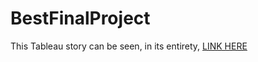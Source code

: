 # BestFinalProject

This Tableau story can be seen, in its entirety, [LINK HERE](https://public.tableau.com/app/profile/melanie.rhoden/viz/BestFinalProject_16536877692760/StoryFinal?publish=yes)
